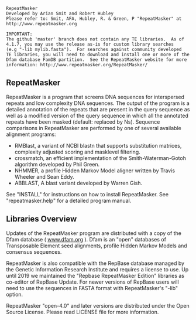 
```
RepeatMasker
Developed by Arian Smit and Robert Hubley
Please refer to: Smit, AFA, Hubley, R. & Green, P "RepeatMasker" at
http://www.repeatmasker.org

IMPORTANT:
The github 'master' branch does not contain any TE libraries.  As of
4.1.7, you may use the release as-is for custom library searches 
(e.g "-lib mylib.fasta").  For searches against community developed
TE libraries, you will need to download and install one or more of the
Dfam database FamDB partition.  See the RepeatMasker website for more
information: http://www.repeatmasker.org/RepeatMasker/
```

RepeatMasker
------------

RepeatMasker is a program that screens DNA sequences for interspersed
repeats and low complexity DNA sequences. The output of the program is
a detailed annotation of the repeats that are present in the query
sequence as well as a modified version of the query sequence in which
all the annotated repeats have been masked (default: replaced by
Ns). Sequence comparisons in RepeatMasker are performed by one of
several available alignment programs:
  - RMBlast, a variant of NCBI blastn that supports substitution 
    matrices, complexity adjusted scoring and masklevel filtering.
  - crossmatch, an efficient implementation of the Smith-Waterman-Gotoh
    algorithm developed by Phil Green.
  - NHMMER, a profile Hidden Markov Model aligner written by Travis
    Wheeler and Sean Eddy.
  - ABBLAST, A blast variant developed by Warren Gish.

See "INSTALL" for instructions on how to install RepeatMasker.
See "repeatmasker.help" for a detailed program manual.

Libraries Overview
------------------

Updates of the RepeatMasker program are distributed with a copy of the
Dfam database ( www.dfam.org ). Dfam is an "open" databases of 
Transposable Element seed alignments, profile Hidden Markov Models 
and consensus sequences.

RepeatMasker is also compatible with the RepBase database managed by 
the Genetic Information Research Institute and requires a license to 
use. Up until 2019 we maintained the "Repbase RepeatMasker Edition" 
libraries as co-editor of RepBase Update.  For newer versions of 
RepBase users will need to use the sequences in FASTA format with
RepeatMasker's "-lib" option.

RepeatMasker "open-4.0" and later versions are distributed under the
Open Source License.  Please read LICENSE file for more information.

